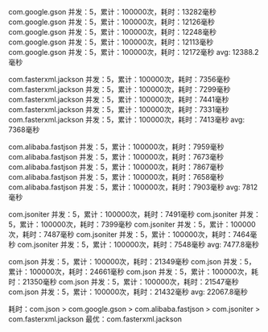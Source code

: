 com.google.gson 并发：5，累计：100000次，耗时：13282毫秒
com.google.gson 并发：5，累计：100000次，耗时：12126毫秒
com.google.gson 并发：5，累计：100000次，耗时：12248毫秒
com.google.gson 并发：5，累计：100000次，耗时：12113毫秒
com.google.gson 并发：5，累计：100000次，耗时：12172毫秒
avg: 12388.2毫秒

com.fasterxml.jackson 并发：5，累计：100000次，耗时：7356毫秒
com.fasterxml.jackson 并发：5，累计：100000次，耗时：7299毫秒
com.fasterxml.jackson 并发：5，累计：100000次，耗时：7441毫秒
com.fasterxml.jackson 并发：5，累计：100000次，耗时：7331毫秒
com.fasterxml.jackson 并发：5，累计：100000次，耗时：7413毫秒
avg: 7368毫秒

com.alibaba.fastjson 并发：5，累计：100000次，耗时：7959毫秒
com.alibaba.fastjson 并发：5，累计：100000次，耗时：7673毫秒
com.alibaba.fastjson 并发：5，累计：100000次，耗时：7867毫秒
com.alibaba.fastjson 并发：5，累计：100000次，耗时：7658毫秒
com.alibaba.fastjson 并发：5，累计：100000次，耗时：7903毫秒
avg: 7812毫秒

com.jsoniter 并发：5，累计：100000次，耗时：7491毫秒
com.jsoniter 并发：5，累计：100000次，耗时：7399毫秒
com.jsoniter 并发：5，累计：100000次，耗时：7487毫秒
com.jsoniter 并发：5，累计：100000次，耗时：7464毫秒
com.jsoniter 并发：5，累计：100000次，耗时：7548毫秒
avg: 7477.8毫秒

com.json 并发：5，累计：100000次，耗时：21349毫秒
com.json 并发：5，累计：100000次，耗时：24661毫秒
com.json 并发：5，累计：100000次，耗时：21350毫秒
com.json 并发：5，累计：100000次，耗时：21547毫秒
com.json 并发：5，累计：100000次，耗时：21432毫秒
avg: 22067.8毫秒

耗时：com.json > com.google.gson > com.alibaba.fastjson > com.jsoniter > com.fasterxml.jackson
最优：com.fasterxml.jackson